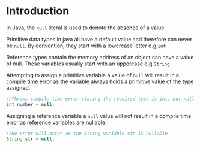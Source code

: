 # Introduction

In Java, the `null` literal is used to denote the absence of a value.

Primitive data types in java all have a default value and therefore can never be `null`.
By convention, they start with a lowercase letter e.g `int`

Reference types contain the memory address of an object can have a value of null.
These variables usually start with an uppercase e.g `String`

Attempting to assign a primitive variable a value of `null` will result in a compile time error as the variable always holds
a primitive value of the type assigned.

```java
//Throws compile time error stating the required type is int, but null was provided
int number = null;
```

Assigning a reference variable a `null` value will not result in a compile time error as reference variables are nullable.

```java
//No error will occur as the String variable str is nullable
String str = null;
```
